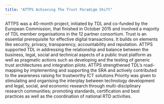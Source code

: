 ```yaml
---
title: "ATTPS Achieving The Trust Paradigm Shift"
---
```


ATTPS was a 40-month project, initiated by TDL and co-funded by the European Commission, that finished in October 2015 and involved a majority of TDL member organisations in the 12 partner consortium. Trust is an essential prerequisite for effective digital transactions. It builds on elements like security, privacy, transparency, accountability and reputation. ATTPS supported TDL in addressing the relationship and balance between the business, legal, social and technical aspects of a public trust platform as well as pragmatic actions such as developing and the testing of generic trust architectures and integration pilots. ATTPS strengthened TDL’s road-mapping by implementing and supporting the SRA and actively contributed to the awareness raising for trustworthy ICT solutions
Priority was given to stimulating and organising the interplay between technology development and legal, social, and economic research through multi-disciplinary research communities; promoting standards, certification and best practices as well as the coordination of national RTD activities.


